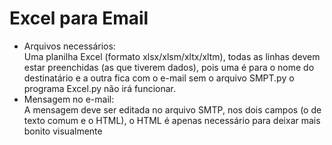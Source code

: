 # Excel para Email
* Arquivos necessários: <br>
Uma planilha Excel (formato xlsx/xlsm/xltx/xltm), todas as linhas devem estar preenchidas (as que tiverem dados), pois uma é para o nome do destinatário e 
a outra fica com o e-mail sem o arquivo SMPT.py o programa Excel.py não irá funcionar.
* Mensagem no e-mail: <br>
A mensagem deve ser editada no arquivo SMTP, nos dois campos (o de texto comum e o HTML), o HTML é apenas necessário para deixar mais bonito visualmente
